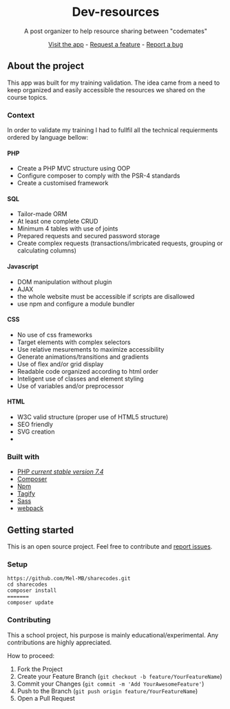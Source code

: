 <!-- Project pitch -->

<center>
<h1>Dev-resources</h1>	
<p>A post organizer to help resource sharing between "codemates"</p>
    <a href="http://www.dev-ressources.com/">Visit the app</a> - <a href="https://github.com/Mel-MB/dev-ressources/issues">Request a feature</a> - <a href="https://github.com/Mel-MB/dev-ressources/issues">Report a bug</a>
</center>

<!-- About the app-->
## About the project 
This app was built for my training validation. The idea came from a need to keep organized and easily accessible the resources we shared on the course topics. 

### Context
In order to validate my training I had to fullfil all the technical requierments ordered by language bellow:
#### PHP
 - Create a PHP MVC structure using OOP
 - Configure composer to comply with the PSR-4 standards
 - Create a customised framework 
#### SQL
 - Tailor-made ORM
 - At least one complete CRUD
 - Minimum 4 tables with use of joints
 - Prepared requests and secured password storage
 - Create complex requests (transactions/imbricated requests, grouping or calculating columns)
#### Javascript
 - DOM manipulation without plugin
 - AJAX
 - the whole website must be accessible if scripts are disallowed
 - use npm and configure a module bundler
#### CSS
 - No use of css frameworks
 - Target elements with complex selectors 
 - Use relative mesurements to maximize accessibility
 - Generate animations/transitions and gradients
 - Use of flex and/or grid display
 - Readable code organized according to html order
 - Inteligent use of classes and element styling
 - Use of variables and/or preprocessor
#### HTML
 - W3C valid structure (proper use of HTML5 structure)
 - SEO friendly
 - SVG creation
 - 

### Built with
- [PHP _current stable version 7.4_](https://www.php.net/releases/7_4_0.php)
- [Composer](https://getcomposer.org/)
- [Npm](https://www.npmjs.com/)
- [Tagify](https://yaireo.github.io/tagify/)
- [Sass](https://sass-lang.com/)
- [webpack](https://webpack.js.org/)


## Getting started
This is an open source project. Feel free to contribute and [report issues](https://github.com/Mel-MB/sharecodes/issues).

### Setup
```
https://github.com/Mel-MB/sharecodes.git
cd sharecodes
composer install
=======
composer update
````

### Contributing
This a school project, his purpose is mainly educational/experimental.
Any contributions are highly appreciated. 

How to proceed:

1. Fork the Project
2. Create your Feature Branch (`git checkout -b feature/YourFeatureName`)
3. Commit your Changes (`git commit -m 'Add YourAwesomeFeature'`)
4. Push to the Branch (`git push origin feature/YourFeatureName`)
5. Open a Pull Request

